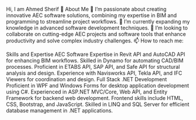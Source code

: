 Hi, I am Ahmed Sherif 👋
About Me
👀 I’m passionate about creating innovative AEC software solutions, combining my expertise in BIM and programming to streamline project workflows.
🌱 I’m currently expanding my knowledge in advanced software development techniques.
💞️ I’m looking to collaborate on cutting-edge AEC projects and software tools that enhance productivity and solve complex industry challenges.
📫 How to reach me:


Skills and Expertise
AEC Software
Expertise in Revit API and AutoCAD API for enhancing BIM workflows.
Skilled in Dynamo for automating CAD/BIM processes.
Proficient in ETABS API, SAP API, and Safe API for structural analysis and design.
Experience with Navisworks API, Tekla API, and IFC Viewers for coordination and design.
Full Stack .NET Development
Proficient in WPF and Windows Forms for desktop application development using C#.
Experienced in ASP.NET MVC/Core, Web API, and Entity Framework for backend web development.
Frontend skills include HTML, CSS, Bootstrap, and JavaScript.
Skilled in LINQ and SQL Server for efficient database management in .NET applications.
